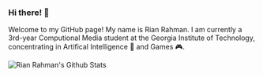 <!--
**RiRah123/RiRah123** is a ✨ _special_ ✨ repository because its `README.md` (this file) appears on your GitHub profile.

Here are some ideas to get you started:

- 🔭 I’m currently working on ...
- 🌱 I’m currently learning ...
- 👯 I’m looking to collaborate on ...
- 🤔 I’m looking for help with ...
- 💬 Ask me about ...
- 📫 How to reach me: ...
- 😄 Pronouns: ...
- ⚡ Fun fact: ...
-->

### Hi there! 👋

Welcome to my GitHub page! My name is Rian Rahman. I am currently a 3rd-year Computional Media student at the Georgia Institute of Technology, concentrating in Artifical Intelligence :robot: and Games :video_game:.

![Rian Rahman's Github Stats](https://github-readme-stats.vercel.app/api?username=RiRah123&include_all_commits=true&theme=onedark)
<a href="https://github.com/RiRah123/github-readme-stats">

